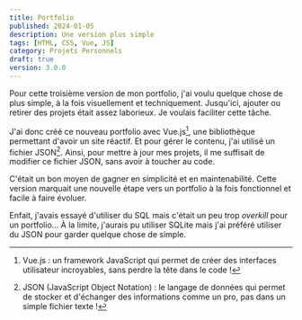 ```yaml
---
title: Portfolio
published: 2024-01-05
description: Une version plus simple
tags: [HTML, CSS, Vue, JS]
category: Projets Personnels
draft: true
version: 3.0.0
---
```


<!-- # Portfolio v2 -->

Pour cette troisième version de mon portfolio, j'ai voulu quelque chose de plus simple, à la fois visuellement et techniquement. Jusqu'ici, ajouter ou retirer des projets était assez laborieux. Je voulais faciliter cette tâche.

J'ai donc créé ce nouveau portfolio avec Vue.js[^1], une bibliothèque permettant d'avoir un site réactif. Et pour gérer le contenu, j'ai utilisé un fichier JSON[^2]. Ainsi, pour mettre à jour mes projets, il me suffisait de modifier ce fichier JSON, sans avoir à toucher au code.

C'était un bon moyen de gagner en simplicité et en maintenabilité. Cette version marquait une nouvelle étape vers un portfolio à la fois fonctionnel et facile à faire évoluer.

Enfait, j'avais essayé d'utiliser du SQL mais c'était un peu trop *overkill* pour un portfolio... À la limite, j'aurais pu utiliser SQLite mais j'ai préféré utiliser du JSON pour garder quelque chose de simple.

[^1]: Vue.js : un framework JavaScript qui permet de créer des interfaces utilisateur incroyables, sans perdre la tête dans le code !

[^2]: JSON (JavaScript Object Notation) : le langage de données qui permet de stocker et d'échanger des informations comme un pro, pas dans un simple fichier texte !
